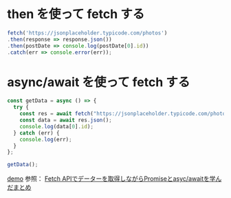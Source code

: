# then を使って fetch する
```js
fetch('https://jsonplaceholder.typicode.com/photos')
.then(response => response.json())
.then(postDate => console.log(postDate[0].id))
.catch(err => console.error(err));
```

# async/await を使って fetch する
```js
const getData = async () => {
  try {
    const res = await fetch("https://jsonplaceholder.typicode.com/photos");
    const data = await res.json();
    console.log(data[0].id);
  } catch (err) {
    console.log(err);
  }
};

getData();
```

[demo](https://codesandbox.io/s/fetch-async-await-try-catch-q0koh?file=/src/index.js:0-420)
参照：
[Fetch APIでデーターを取得しながらPromiseとasyc/awaitを学んだまとめ](https://qiita.com/Abbiscuit/items/66ee955509284e941803)